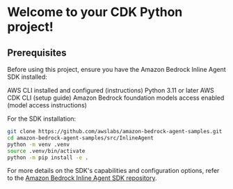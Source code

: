 
# Welcome to your CDK Python project!
## Prerequisites
Before using this project, ensure you have the Amazon Bedrock Inline Agent SDK installed:

AWS CLI installed and configured (instructions)
Python 3.11 or later
AWS CDK CLI (setup guide)
Amazon Bedrock foundation models access enabled (model access instructions)

For the SDK installation:
```bash
git clone https://github.com/awslabs/amazon-bedrock-agent-samples.git
cd amazon-bedrock-agent-samples/src/InlineAgent
python -m venv .venv
source .venv/bin/activate
python -m pip install -e .
````
For more details on the SDK's capabilities and configuration options, refer to the [Amazon Bedrock Inline Agent SDK repository](https://github.com/awslabs/amazon-bedrock-agent-samples/tree/main/src/InlineAgent).
